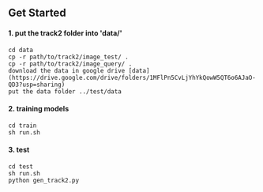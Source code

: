 ## Get Started

#### 1. put the track2 folder into 'data/'

```
cd data     
cp -r path/to/track2/image_test/ .
cp -r path/to/track2/image_query/ .
download the data in google drive [data](https://drive.google.com/drive/folders/1MFlPn5CvLjYhYkQowW5QT6o6AJaO-QD3?usp=sharing)
put the data folder ../test/data
```

#### 2. training models

```
cd train
sh run.sh
```

#### 3. test
```
cd test
sh run.sh
python gen_track2.py
```

